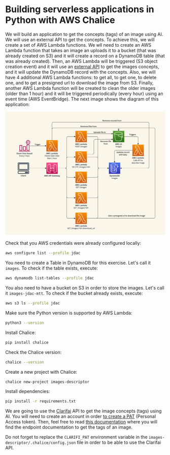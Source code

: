 # Building serverless applications in Python with AWS Chalice

We will build an application to get the concepts (tags) of an image using AI. We will use an external API to get
the concepts. To achieve this, we will create a set of AWS Lambda functions. We wll need to
create an AWS Lambda function that takes an image an uploads it to a bucket (that was already created on S3) and
it will create a record on a DynamoDB table (that was already created).
Then, an AWS Lambda will be triggered (S3 object creation event) and it will use an [external API](https://docs.clarifai.com/api-guide/predict/images)
to get the images concepts, and it will update the DynamoDB record with the concepts. Also, we will have 4 additional
AWS Lambda functions: to get all, to get one, to delete one, and to get a presigned url to download the image from S3.
Finally, another AWS Lambda function will be created to clean the older images (older than 1 hour) and
it will be triggered periodically (every hour) using an event time (AWS EventBridge). The next image shows
the diagram of this application:

![diagra](diagram.png)

Check that you AWS credentials were already configured locally:
```bash
aws configure list --profile jdac
```

You need to create a Table in DynamoDB for this exercise. Let's call it `images`. To check if the table exists, execute:

```bash
aws dynamodb list-tables --profile jdac
```

You also need to have a bucket on S3 in order to store the images. Let's call it `images-jdac-mtt`. To check if the bucket already exists, execute:

```bash
aws s3 ls --profile jdac
```

Make sure the Python version is supported by AWS Lambda:

```bash
python3 --version
```

Install Chalice:

```bash
pip install chalice
```

Check the Chalice version:

```bash
chalice --version
```

Create a new project with Chalice:

```bash
chalice new-project images-descriptor
```

Install dependencies:

```bash
pip install -r requirements.txt
```

We are going to use the [Clarifai](https://clarifai.com/) API to get the image concepts (tags) using AI. You will
need to create an account in order [to create a PAT](https://docs.clarifai.com/clarifai-basics/authentication/personal-access-tokens)
(Personal Access token). Then, feel free to read [this documentation](https://docs.clarifai.com/api-guide/predict/images)
where you will find the endpoint documentation to get the tags of an image.

Do not forget to replace the `CLARIFI_PAT` environment variable in the `images-descriptor/.chalice/config.json` file
in order to be able to use the Clarifai API.
